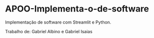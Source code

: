 # APOO-Implementa-o-de-software
Implementação de software com Streamlit e Python.

Trabalho de: Gabriel Albino e Gabriel Isaias
